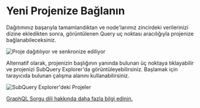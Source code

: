 # Yeni Projenize Bağlanın

Dağıtımınız başarıyla tamamlandıktan ve node'larımız zincirdeki verilerinizi dizine ekledikten sonra, görüntülenen Query uç noktası aracılığıyla projenize bağlanabileceksiniz.

![Proje dağıtılıyor ve senkronize ediliyor](/assets/img/projects-deploy-sync.png)

Alternatif olarak, projenizin başlığının yanında bulunan üç noktaya tıklayabilir ve projenizi SubQuery Explorer'da görüntüleyebilirsiniz. Başlamak için tarayıcıda bulunan çalışma alanını kullanabilirsiniz.

![SubQuery Explorer'deki Projeler](/assets/img/projects-explorer.png)

[GraphQL Sorgu dili hakkında daha fazla bilgi edinin.](./graphql.md)
